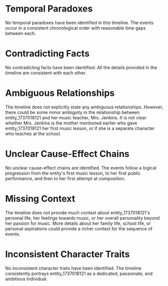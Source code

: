 # Temporal Paradoxes
No temporal paradoxes have been identified in this timeline. The events occur in a consistent chronological order with reasonable time gaps between each.

# Contradicting Facts
No contradicting facts have been identified. All the details provided in the timeline are consistent with each other.

# Ambiguous Relationships
The timeline does not explicitly state any ambiguous relationships. However, there could be some minor ambiguity in the relationship between entity_1737018121 and her music teacher, Mrs. Jenkins. It is not clear whether Mrs. Jenkins is the mother mentioned earlier who gave entity_1737018121 her first music lesson, or if she is a separate character who teaches at the school.

# Unclear Cause-Effect Chains
No unclear cause-effect chains are identified. The events follow a logical progression from the entity's first music lesson, to her first public performance, and then to her first attempt at composition.

# Missing Context
The timeline does not provide much context about entity_1737018121's personal life, her feelings towards music, or her overall personality beyond her passion for music. More details about her family life, school life, or personal aspirations could provide a richer context for the sequence of events.

# Inconsistent Character Traits
No inconsistent character traits have been identified. The timeline consistently portrays entity_1737018121 as a dedicated, passionate, and ambitious individual.